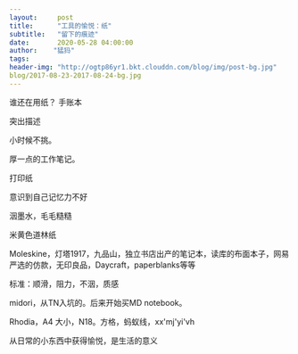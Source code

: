```yaml
---
layout:     post
title:      "工具的愉悦：纸"
subtitle:   "留下的痕迹"
date:       2020-05-28 04:00:00
author:    "猛犸"
tags: 
header-img: "http://ogtp86yr1.bkt.clouddn.com/blog/img/post-bg.jpg"
blog/2017-08-23-2017-08-24-bg.jpg
---
```


谁还在用纸？
手账本

突出描述

小时候不挑。

厚一点的工作笔记。

打印纸

意识到自己记忆力不好

洇墨水，毛毛糙糙

米黄色道林纸

Moleskine，灯塔1917，九品山，独立书店出产的笔记本，读库的布面本子，网易严选的仿款，无印良品，Daycraft，paperblanks等等

标准：顺滑，阻力，不洇，质感

midori，从TN入坑的。后来开始买MD notebook。

Rhodia，A4 大小，N18。方格，蚂蚁线，xx'mj'yi'vh



从日常的小东西中获得愉悦，是生活的意义